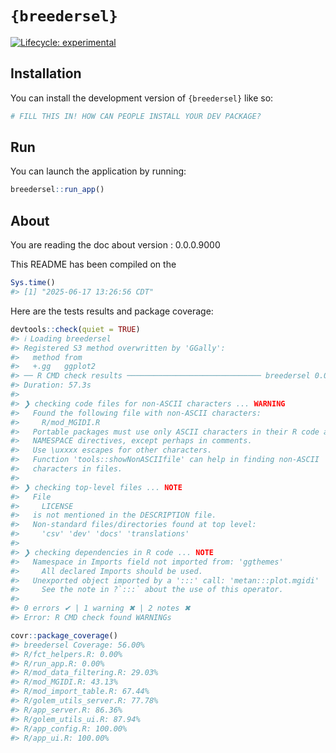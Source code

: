 
<!-- README.md is generated from README.Rmd. Please edit that file -->

# `{breedersel}`

<!-- badges: start -->

[![Lifecycle:
experimental](https://img.shields.io/badge/lifecycle-experimental-orange.svg)](https://lifecycle.r-lib.org/articles/stages.html#experimental)
<!-- badges: end -->

## Installation

You can install the development version of `{breedersel}` like so:

``` r
# FILL THIS IN! HOW CAN PEOPLE INSTALL YOUR DEV PACKAGE?
```

## Run

You can launch the application by running:

``` r
breedersel::run_app()
```

## About

You are reading the doc about version : 0.0.0.9000

This README has been compiled on the

``` r
Sys.time()
#> [1] "2025-06-17 13:26:56 CDT"
```

Here are the tests results and package coverage:

``` r
devtools::check(quiet = TRUE)
#> ℹ Loading breedersel
#> Registered S3 method overwritten by 'GGally':
#>   method from   
#>   +.gg   ggplot2
#> ── R CMD check results ────────────────────────────── breedersel 0.0.0.9000 ────
#> Duration: 57.3s
#> 
#> ❯ checking code files for non-ASCII characters ... WARNING
#>   Found the following file with non-ASCII characters:
#>     R/mod_MGIDI.R
#>   Portable packages must use only ASCII characters in their R code and
#>   NAMESPACE directives, except perhaps in comments.
#>   Use \uxxxx escapes for other characters.
#>   Function 'tools::showNonASCIIfile' can help in finding non-ASCII
#>   characters in files.
#> 
#> ❯ checking top-level files ... NOTE
#>   File
#>     LICENSE
#>   is not mentioned in the DESCRIPTION file.
#>   Non-standard files/directories found at top level:
#>     'csv' 'dev' 'docs' 'translations'
#> 
#> ❯ checking dependencies in R code ... NOTE
#>   Namespace in Imports field not imported from: 'ggthemes'
#>     All declared Imports should be used.
#>   Unexported object imported by a ':::' call: 'metan:::plot.mgidi'
#>     See the note in ?`:::` about the use of this operator.
#> 
#> 0 errors ✔ | 1 warning ✖ | 2 notes ✖
#> Error: R CMD check found WARNINGs
```

``` r
covr::package_coverage()
#> breedersel Coverage: 56.00%
#> R/fct_helpers.R: 0.00%
#> R/run_app.R: 0.00%
#> R/mod_data_filtering.R: 29.03%
#> R/mod_MGIDI.R: 43.13%
#> R/mod_import_table.R: 67.44%
#> R/golem_utils_server.R: 77.78%
#> R/app_server.R: 86.36%
#> R/golem_utils_ui.R: 87.94%
#> R/app_config.R: 100.00%
#> R/app_ui.R: 100.00%
```
